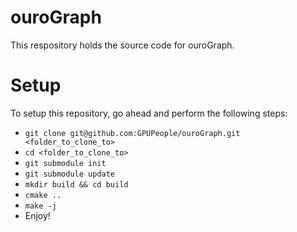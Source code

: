 # ouroGraph
This respository holds the source code for ouroGraph.

# Setup
To setup this repository, go ahead and perform the following steps:
* `git clone git@github.com:GPUPeople/ouroGraph.git <folder_to_clone_to>`
* `cd <folder_to_clone_to>`
* `git submodule init`
* `git submodule update`
* `mkdir build && cd build`
* `cmake ..`
* `make -j`
* Enjoy!